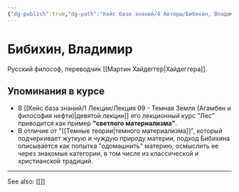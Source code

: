 ```yaml
---
{"dg-publish":true,"dg-path":"Кейс база знаний/4 Авторы/Бибихин, Владимир","permalink":"/kejs-baza-znanij/4-avtory/bibihin-vladimir/"}
---
```


# Бибихин, Владимир

Русский философ, переводчик [[Мартин Хайдеггер\|Хайдеггера]].

## Упоминания в курсе
- В [[Кейс база знаний/1 Лекции/Лекция 09 - Темная Земля (Агамбен и философия нефти)\|девятой лекции]] его лекционный курс "Лес" приводится как пример **"светлого материализма"**.
- В отличие от "[[Темные теории\|темного материализма]]", который подчеркивает жуткую и чуждую природу материи, подход Бибихина описывается как попытка "одомашнить" материю, осмыслить ее через знакомые категории, в том числе из классической и христианской традиций.






---
See also:
[[]]
